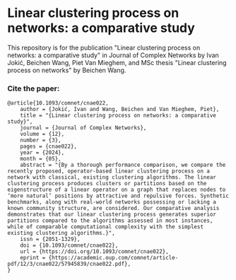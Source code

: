 # Linear clustering process on networks: a comparative study
This repository is for the publication "Linear clustering process on networks: a comparative study" in Journal of Complex Networks by Ivan Jokić, Beichen Wang, Piet Van Mieghem, and MSc thesis "Linear clustering process on networks" by Beichen Wang.

### Cite the paper:
```
@article{10.1093/comnet/cnae022,
    author = {Jokić, Ivan and Wang, Beichen and Van Mieghem, Piet},
    title = "{Linear clustering process on networks: a comparative study}",
    journal = {Journal of Complex Networks},
    volume = {12},
    number = {3},
    pages = {cnae022},
    year = {2024},
    month = {05},
    abstract = "{By a thorough performance comparison, we compare the recently proposed, operator-based linear clustering process on a network with classical, existing clustering algorithms. The linear clustering process produces clusters or partitions based on the eigenstructure of a linear operator on a graph that replaces nodes to ‘more natural’ positions by attractive and repulsive forces. Synthetic benchmarks, along with real-world networks possessing or lacking a known community structure, are considered. Our comparative analysis demonstrates that our linear clustering process generates superior partitions compared to the algorithms assessed in most instances, while of comparable computational complexity with the simplest existing clustering algorithms.}",
    issn = {2051-1329},
    doi = {10.1093/comnet/cnae022},
    url = {https://doi.org/10.1093/comnet/cnae022},
    eprint = {https://academic.oup.com/comnet/article-pdf/12/3/cnae022/57945839/cnae022.pdf},
}
```
